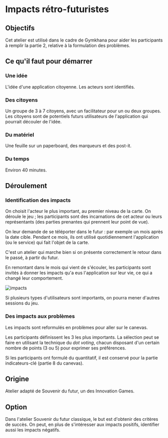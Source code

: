 # Impacts rétro-futuristes

## Objectifs
Cet atelier est utilisé dans le cadre de Gymkhana pour aider les participants à remplir la partie 2, relative à la formulation des problèmes.

## Ce qu'il faut pour démarrer

### Une idée
L'idée d'une application citoyenne. Les acteurs sont identifiés.

### Des citoyens
Un groupe de 3 à 7 citoyens, avec un facilitateur pour un ou deux groupes. Les citoyens sont de potentiels futurs utilisateurs de l'application qui pourrait découler de l'idée.

### Du matériel
Une feuille sur un paperboard, des marqueurs et des post-it.

### Du temps
Environ 40 minutes.

## Déroulement

### Identification des impacts
On choisit l'acteur le plus important, au premier niveau de la carte. On déroule le jeu ; les participants sont des incarnations de cet acteur ou leurs représentants (des parties prenantes qui prennent leur point de vue).

On leur demande de se téléporter dans le futur : par exemple un mois après la date cible. Pendant ce mois, ils ont utilisé quotidiennement l'application (ou le service) qui fait l'objet de la carte.

C'est un atelier qui marche bien si on présente correctement le retour dans le passé, à partir du futur.

En remontant dans le mois qui vient de s'écouler, les participants sont invités à donner les impacts qu'a eus l'application sur leur vie, ce qui a changé leur comportement.

![impacts](/contribution/impacts.jpg)

Si plusieurs types d'utilisateurs sont importants, on pourra mener d'autres sessions du jeu.

### Des impacts aux problèmes
Les impacts sont reformulés en problèmes pour aller sur le canevas.

Les participants définissent les 3 les plus importants. La sélection peut se faire en utilisant la technique du *dot voting*, chacun disposant d'un certain nombre de points (3 ou 5) pour exprimer ses préférences.

Si les participants ont formulé du quantitatif, il est conservé pour la partie indicateurs-clé (partie 8 du canevas).

## Origine
Atelier adapté de Souvenir du futur, un des Innovation Games.

## Option
Dans l'atelier Souvenir du futur classique, le but est d'obtenir des critères de succès. On peut, en plus de s'intéresser aux impacts positifs, identifier aussi les impacts négatifs.
